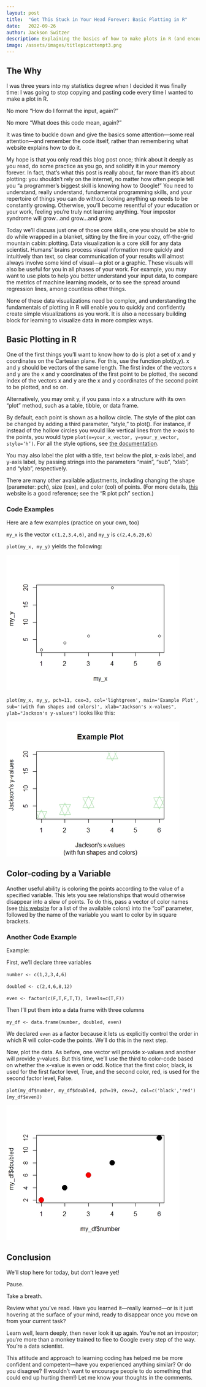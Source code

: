 ```yaml
---
layout: post
title:  "Get This Stuck in Your Head Forever: Basic Plotting in R"
date:   2022-09-26
author: Jackson Switzer
description: Explaining the basics of how to make plots in R (and encouraging you to change the way you think about learning programming)
image: /assets/images/titlepicattempt3.png
---
```


## The Why

I was three years into my statistics degree when I decided it was finally time: I was going to stop copying and pasting code every time I wanted to make a plot in R.

No more “How do I format the input, again?”

No more “What does this code mean, again?”

It was time to buckle down and give the basics some attention—some real attention—and remember the code itself, rather than remembering what website explains how to do it.

My hope is that you only read this blog post once; think about it deeply as you read, do some practice as you go, and solidify it in your memory forever. In fact, that’s what this post is really about, far more than it’s about plotting: you shouldn’t rely on the internet, no matter how often people tell you “a programmer’s biggest skill is knowing how to Google!” You need to understand, really understand, fundamental programming skills, and your repertoire of things you can do without looking anything up needs to be constantly growing. Otherwise, you’ll become resentful of your education or your work, feeling you’re truly not learning anything. Your impostor syndrome will grow…and grow…and grow.

Today we’ll discuss just one of those core skills, one you should be able to do while wrapped in a blanket, sitting by the fire in your cozy, off-the-grid mountain cabin: plotting. Data visualization is a core skill for any data scientist. Humans’ brains process visual information more quickly and intuitively than text, so clear communication of your results will almost always involve some kind of visual—a plot or a graphic. These visuals will also be useful for you in all phases of your work. For example, you may want to use plots to help you better understand your input data, to compare the metrics of machine learning models, or to see the spread around regression lines, among countless other things.

None of these data visualizations need be complex, and understanding the fundamentals of plotting in R will enable you to quickly and confidently create simple visualizations as you work. It is also a necessary building block for learning to visualize data in more complex ways.

## Basic Plotting in R

One of the first things you’ll want to know how to do is plot a set of x and y coordinates on the Cartesian plane. For this, use the function plot(x,y). x and y should be vectors of the same length. The first index of the vectors x and y are the x and y coordinates of the first point to be plotted, the second index of the vectors x and y are the x and y coordinates of the second point to be plotted, and so on.

Alternatively, you may omit y, if you pass into x a structure with its own “plot” method, such as a table, tibble, or data frame.

By default, each point is shown as a hollow circle. The style of the plot can be changed by adding a third parameter, “style,” to plot(). For instance, if instead of the hollow circles you would like vertical lines from the x-axis to the points, you would type `plot(x=your_x_vector, y=your_y_vector, style=‘h’)`. For all the style options, see [the documentation](https://www.rdocumentation.org/packages/graphics/versions/3.6.2/topics/plot).

You may also label the plot with a title, text below the plot, x-axis label, and y-axis label, by passing strings into the parameters “main”, “sub”, “xlab”, and “ylab”, respectively.

There are many other available adjustments, including changing the shape (parameter: pch), size (cex), and color (col) of points. (For more details, [this](https://r-coder.com/plot-r/) website is a good reference; see the “R plot pch” section.)

### Code Examples

Here are a few examples (practice on your own, too)

`my_x` is the vector `c(1,2,3,4,6)`, and `my_y` is `c(2,4,6,20,6)`

`plot(my_x, my_y)` yields the following:

![First plot](https://raw.githubusercontent.com/jacksonswitzer/stat386-projects/main/assets/images/post1pic1.jpeg)

`plot(my_x, my_y, pch=11, cex=3, col='lightgreen', main='Example Plot', sub='(with fun shapes and colors)', xlab="Jackson's x-values", ylab="Jackson's y-values")` looks like this:

![Second plot](https://raw.githubusercontent.com/jacksonswitzer/stat386-projects/main/assets/images/post1pic2.jpeg)

## Color-coding by a Variable

Another useful ability is coloring the points according to the value of a specified variable. This lets you see relationships that would otherwise disappear into a slew of points. To do this, pass a vector of color names (see [this website](http://www.sthda.com/english/wiki/colors-in-r) for a list of the available colors) into the “col” parameter, followed by the name of the variable you want to color by in square brackets.

### Another Code Example

Example:

First, we’ll declare three variables

`number <- c(1,2,3,4,6)`

`doubled <- c(2,4,6,8,12)`

`even <- factor(c(F,T,F,T,T), levels=c(T,F))`

Then I’ll put them into a data frame with three columns

`my_df <- data.frame(number, doubled, even)`

We declared `even` as a factor because it lets us explicitly control the order in which R will color-code the points. We’ll do this in the next step.

Now, plot the data. As before, one vector will provide x-values and another will provide y-values. But this time, we’ll use the third to color-code based on whether the x-value is even or odd. Notice that the first color, black, is used for the first factor level, True, and the second color, red, is used for the second factor level, False.

`plot(my_df$number, my_df$doubled, pch=19, cex=2, col=c('black','red')[my_df$even])`

![Third plot](https://raw.githubusercontent.com/jacksonswitzer/stat386-projects/main/assets/images/post1pic3.jpeg)

## Conclusion

We’ll stop here for today, but don’t leave yet!

Pause.

Take a breath.

Review what you’ve read. Have you learned it—really learned—or is it just hovering at the surface of your mind, ready to disappear once you move on from your current task?

Learn well, learn deeply, then never look it up again. You’re not an impostor; you’re more than a monkey trained to flee to Google every step of the way. You’re a data scientist.

This attitude and approach to learning coding has helped me be more confident and competent—have you experienced anything similar? Or do you disagree? (I wouldn’t want to encourage people to do something that could end up hurting them!) Let me know your thoughts in the comments.
